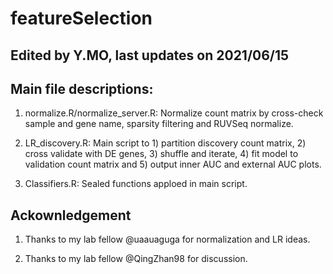 # featureSelection

## Edited by Y.MO, last updates on 2021/06/15

## Main file descriptions:

1. normalize.R/normalize_server.R: Normalize count matrix by cross-check sample and gene name, sparsity filtering and RUVSeq normalize.

2. LR_discovery.R: Main script to 1) partition discovery count matrix, 2) cross validate with DE genes, 3) shuffle and iterate, 4) fit model to validation count matrix and 5) output inner AUC and external AUC plots.

3. Classifiers.R: Sealed functions apploed in main script.

## Ackownledgement

1. Thanks to my lab fellow @uaauaguga for normalization and LR ideas.

2. Thanks to my lab fellow @QingZhan98 for discussion.
